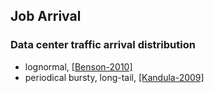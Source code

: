 ## Job Arrival


### Data center traffic arrival distribution
- lognormal, [[Benson-2010]](../../papers/BensonAAZ10-DC-traffic.md)
- periodical bursty, long-tail, [[Kandula-2009]](../../papers/Kandula09_DCTraffic.md)
